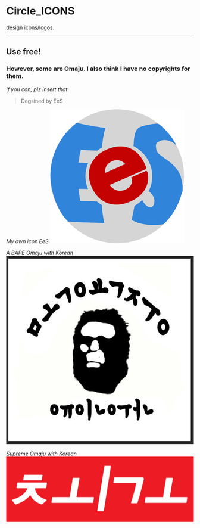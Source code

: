 # Circle_ICONS
design icons/logos.

---

## Use free!
### However, some are Omaju. I also think I have no copyrights for them.

*if you can, plz insert that*

>Degsined by EeS


*My own icon EeS*
![EeS](EeS%20logo.png)

*A BAPE Omaju with Korean*
![BAPE](BAPE_kor%20version.jpg)

*Supreme Omaju with Korean*
![Supreme](supreme_kor%20version.jpg)
